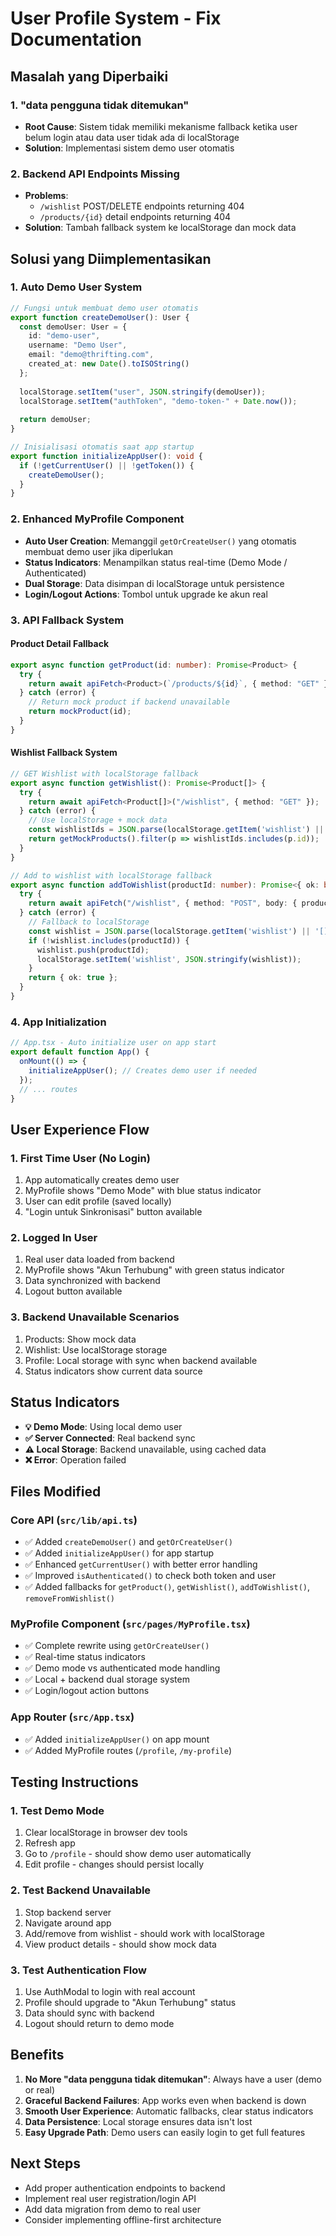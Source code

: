 # User Profile System - Fix Documentation

## Masalah yang Diperbaiki

### 1. **"data pengguna tidak ditemukan"**
- **Root Cause**: Sistem tidak memiliki mekanisme fallback ketika user belum login atau data user tidak ada di localStorage
- **Solution**: Implementasi sistem demo user otomatis

### 2. **Backend API Endpoints Missing**
- **Problems**: 
  - `/wishlist` POST/DELETE endpoints returning 404
  - `/products/{id}` detail endpoints returning 404
- **Solution**: Tambah fallback system ke localStorage dan mock data

## Solusi yang Diimplementasikan

### 1. **Auto Demo User System** 
```typescript
// Fungsi untuk membuat demo user otomatis
export function createDemoUser(): User {
  const demoUser: User = {
    id: "demo-user",
    username: "Demo User", 
    email: "demo@thrifting.com",
    created_at: new Date().toISOString()
  };
  
  localStorage.setItem("user", JSON.stringify(demoUser));
  localStorage.setItem("authToken", "demo-token-" + Date.now());
  
  return demoUser;
}

// Inisialisasi otomatis saat app startup
export function initializeAppUser(): void {
  if (!getCurrentUser() || !getToken()) {
    createDemoUser();
  }
}
```

### 2. **Enhanced MyProfile Component**
- **Auto User Creation**: Memanggil `getOrCreateUser()` yang otomatis membuat demo user jika diperlukan
- **Status Indicators**: Menampilkan status real-time (Demo Mode / Authenticated)
- **Dual Storage**: Data disimpan di localStorage untuk persistence
- **Login/Logout Actions**: Tombol untuk upgrade ke akun real

### 3. **API Fallback System**

#### Product Detail Fallback
```typescript
export async function getProduct(id: number): Promise<Product> {
  try {
    return await apiFetch<Product>(`/products/${id}`, { method: "GET" });
  } catch (error) {
    // Return mock product if backend unavailable
    return mockProduct(id);
  }
}
```

#### Wishlist Fallback System
```typescript
// GET Wishlist with localStorage fallback
export async function getWishlist(): Promise<Product[]> {
  try {
    return await apiFetch<Product[]>("/wishlist", { method: "GET" });
  } catch (error) {
    // Use localStorage + mock data
    const wishlistIds = JSON.parse(localStorage.getItem('wishlist') || '[]');
    return getMockProducts().filter(p => wishlistIds.includes(p.id));
  }
}

// Add to wishlist with localStorage fallback
export async function addToWishlist(productId: number): Promise<{ ok: boolean }> {
  try {
    return await apiFetch("/wishlist", { method: "POST", body: { product_id: productId } });
  } catch (error) {
    // Fallback to localStorage
    const wishlist = JSON.parse(localStorage.getItem('wishlist') || '[]');
    if (!wishlist.includes(productId)) {
      wishlist.push(productId);
      localStorage.setItem('wishlist', JSON.stringify(wishlist));
    }
    return { ok: true };
  }
}
```

### 4. **App Initialization**
```typescript
// App.tsx - Auto initialize user on app start
export default function App() {
  onMount(() => {
    initializeAppUser(); // Creates demo user if needed
  });
  // ... routes
}
```

## User Experience Flow

### 1. **First Time User (No Login)**
1. App automatically creates demo user
2. MyProfile shows "Demo Mode" with blue status indicator
3. User can edit profile (saved locally)
4. "Login untuk Sinkronisasi" button available

### 2. **Logged In User**
1. Real user data loaded from backend
2. MyProfile shows "Akun Terhubung" with green status indicator
3. Data synchronized with backend
4. Logout button available

### 3. **Backend Unavailable Scenarios**
1. Products: Show mock data
2. Wishlist: Use localStorage storage
3. Profile: Local storage with sync when backend available
4. Status indicators show current data source

## Status Indicators

- **💡 Demo Mode**: Using local demo user
- **✅ Server Connected**: Real backend sync
- **⚠️ Local Storage**: Backend unavailable, using cached data
- **❌ Error**: Operation failed

## Files Modified

### Core API (`src/lib/api.ts`)
- ✅ Added `createDemoUser()` and `getOrCreateUser()`
- ✅ Added `initializeAppUser()` for app startup
- ✅ Enhanced `getCurrentUser()` with better error handling
- ✅ Improved `isAuthenticated()` to check both token and user
- ✅ Added fallbacks for `getProduct()`, `getWishlist()`, `addToWishlist()`, `removeFromWishlist()`

### MyProfile Component (`src/pages/MyProfile.tsx`)
- ✅ Complete rewrite using `getOrCreateUser()`
- ✅ Real-time status indicators
- ✅ Demo mode vs authenticated mode handling
- ✅ Local + backend dual storage system
- ✅ Login/logout action buttons

### App Router (`src/App.tsx`)
- ✅ Added `initializeAppUser()` on app mount
- ✅ Added MyProfile routes (`/profile`, `/my-profile`)

## Testing Instructions

### 1. **Test Demo Mode**
1. Clear localStorage in browser dev tools
2. Refresh app
3. Go to `/profile` - should show demo user automatically
4. Edit profile - changes should persist locally

### 2. **Test Backend Unavailable**
1. Stop backend server
2. Navigate around app
3. Add/remove from wishlist - should work with localStorage
4. View product details - should show mock data

### 3. **Test Authentication Flow**
1. Use AuthModal to login with real account
2. Profile should upgrade to "Akun Terhubung" status
3. Data should sync with backend
4. Logout should return to demo mode

## Benefits

1. **No More "data pengguna tidak ditemukan"**: Always have a user (demo or real)
2. **Graceful Backend Failures**: App works even when backend is down
3. **Smooth User Experience**: Automatic fallbacks, clear status indicators
4. **Data Persistence**: Local storage ensures data isn't lost
5. **Easy Upgrade Path**: Demo users can easily login to get full features

## Next Steps

- Add proper authentication endpoints to backend
- Implement real user registration/login API
- Add data migration from demo to real user
- Consider implementing offline-first architecture
